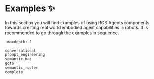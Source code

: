# Examples ✨

In this section you will find examples of using ROS Agents components towards creating real world embodied agent capabilities in robots. It is recommended to go through the examples in sequence.

```{toctree}
:maxdepth: 1

conversational
prompt_engineering
semantic_map
goto
semantic_router
complete
```
